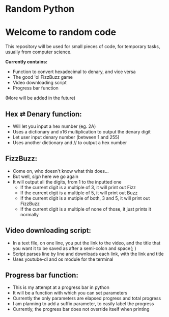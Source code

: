 # Random Python
<h1>Welcome to random code</h1>

This repository will be used for small pieces of code, for temporary tasks, usually from computer science.

<b>Currently contains:</b>

 - Function to convert hexadecimal to denary, and vice versa
 - The good 'ol FizzBuzz game
 - Video downloading script
 - Progress bar function

(More will be added in the future)

<h2>Hex ⇄ Denary function:</h2>

 - Will let you input a hex number (eg. 2A)
 - Uses a dictionary and x16 multiplication to output the denary digit
 - Let user input denary number (between 1 and 255)
 - Uses another dictionary and // to output a hex number

<h2>FizzBuzz:</h2>

 - Come on, who doesn't know what this does...
 - But well, *sigh* here we go again
 - It will output all the digits, from 1 to the inputted one
      - If the current digit is a multiple of 3, it will print out Fizz
      - If the current digit is a multiple of 5, it will print out Buzz
      - If the current digit is a mutiple of both, 3 and 5, it will print out FizzBuzz
      - If the current digit is a multiple of none of those, it just prints it normally

<h2>Video downloading script:</h2>

 - In a text file, on one line, you put the link to the video, and the title that you want it to be saved as after a semi-colon and space(; )
 - Script parses line by line and downloads each link, with the link and title
 - Uses youtube-dl and os module for the terminal

<h2>Progress bar function:</h2>

 - This is my attempt at a progress bar in python
 - It will be a function with which you can set parameters
 - Currently the only parameters are elapsed progress and total progress
 - I am planning to add a suffix parameter, to easily label the progress
 - Currently, the progress bar does not override itself when printing
